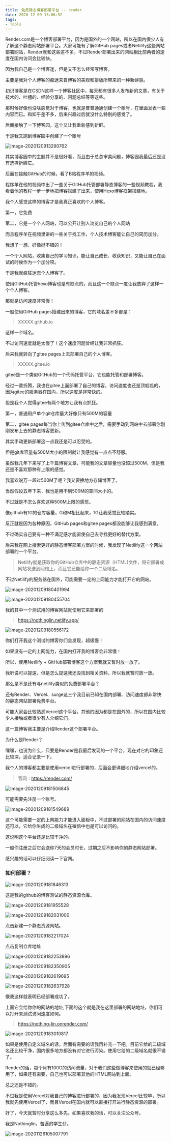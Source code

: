 ```yaml
---
title: 免费静态博客部署平台 -- render
date: 2020-12-09 13:06:52
tags:
- Tools
---
```


Render.com是一个博客部署平台，因为是国外的一个网站，所以在国内很少人有了解这个静态网站部署平台。大家可能有了解GitHub pages或者Netilify这些网站部署网站，Render就和这些差不多，不过Render部署出来的网站相比前两者的速度在国内访问会比较快。<!-- more -->

因为我自己是一个博客迷，但是又不怎么经常写博客。

主要是我对个人博客的痴迷来自博客的美观和排版所带来的一种新鲜感。

初识博客是在CSDN这样一个博客社区中，每天都有很多人发布新的文章，有关于技术的、吐槽的、经验分享的、问题总结等等这些。

那时候好像也没啥感觉对于博客，也就是普普通通创建一个账号，在里面发表一些内容而已。和知乎差不多，后来兴趣过后就没什么特别的感觉了。

后面接触了一下博客园，这个又让我重新感到新鲜。

于是我又跑到博客园中创建了一个账号



![image-2020120913290762](https://i.loli.net/2020/12/09/NCvkeL7f2uFmJgt.png)



其实博客园中的主题并不是很好看，而且由于总总审美问题，博客园我最后还是没有选择折腾它。

后面在接触GitHub的时候，看了B站程序羊的视频。

程序羊在他的视频中出了一些关于GitHub托管部署静态博客的一些视频教程，我看着他的教程一步一步地把博客搭建了出来，使用Hexo博客框架搭建地。

我个人感觉这样的博客才是我真正喜欢的个人博客。

第一，它免费

第二，它是一个个人网站，可以公开让别人浏览自己的个人网站

而且程序羊在视频里讲的一些关于找工作，个人技术博客能让自己的简历加分。

我想了一想，好像挺不错的！

一个个人网站，收集自己的学习知识，能让自己成长、收获知识，又能让自己在面试的时候作为一个加分项。

于是我就疯狂迷恋个人博客了。

使用GitHub托管hexo博客也是有缺点的，而且这一个缺点一度让我放弃了这样一个个人博客。

那就是访问速度非常慢！

一般使用GitHub pages搭建出来的博客，它的域名差不多都是：

> XXXXX.github.io

这样一个域名。

不过访问速度就是太慢了！这个速度问题曾经让我非常抓狂。

后来我就转向了gitee pages上去部署自己的个人博客。

> XXXXX.gitee.io

gitee是一个类似GitHub的一个代码托管平台，它也能托管和部署博客。

经过一番折腾，我也在gitee上面部署了自己的博客，访问速度也还是顶呱呱的，因为gitee的服务器在国内，所以速度是非常快的。

但是我个人觉得gitee有两个地方让我有点抓狂。

第一，普通用户单个git仓库最大好像只有500M的容量

第二，gitee pages每当你上传到gitee仓库中之后，需要手动到网站中去部署你刚刚发布上去的静态博客更新。

其实手动更新部署这一点我还是可以忍受的。

但是git库容量有500M大小的限制就让我感觉有一点点不舒服。

虽然我几年下来写了上千篇博客文章，可能我的文章容量也没超过500M，但是我还是不喜欢那种有上限的感觉。

我喜欢说万一超过500M了呢？我又要换地方存储博客了。

当然假设五年下来，我也是用不到500M的空间大小的。

不过就是不怎么喜欢这种500M上限的感觉。

像github有1G的仓库容量，G和M相比起来，1G让我感觉比较踏实。

反正就是因为各种原因，GitHub pages和gitee pages都没能够让我感到满意。

不过确实自己要有一种不满足感才能驱使自己去寻找更好的替代方案。

后来我在网上搜索更好的静态博客部署方案的时候，我发现了Netilify这一个网站部署的一个平台。

> Netilify就是获取你的GitHub仓库中的静态资源（HTML)文件，将它部署成网站发送到网络上，而且它还能给你一个二级域名。

不过Netilify的服务器在国外，可能需要一定的上网能力才能打开它的网站。



![image-20201209180401994](https://i.loli.net/2020/12/09/TCcXZ8L1eV6d2JA.png)



![image-20201209180455704](https://i.loli.net/2020/12/09/AxrblzZXioKWfkO.png)



我的其中一个测试用的博客网站就使用它来部署的

> https://nothinglin.netlify.app/



![image-20201209180556172](https://i.loli.net/2020/12/09/B4OJKXwIUe1kt56.png)



你们打开我这个测试的博客你们会发现，超级慢！

如果没有一定的上网能力，在国内打开我的博客会非常慢！

所以，使用Netilify + GitHub部署博客这个方案我就又暂时放一放了。

我听说可以提速，但是怎么提速我还没找到相关资料，所以我就暂时放一放。

那么是不是还有与netilify类似的免费部署平台？

还有Render、Vercel、surge这三个我目前已知在国内部署、访问速度都非常快的静态网站部署免费平台。

可能大家会比较熟悉Vercel这个平台，其他的因为都是在国外的，所以在国内比较少人接触或者很少有人介绍它们。

这一篇博客我主要是介绍Render这个部署平台。

为什么是Render？

嘿嘿，也没为什么，只要是Render是我最后发现的一个平台，现在对它的印象还比较深，适合记录一下。

我个人的博客都主要是使用vercel进行部署的，后面会更详细地介绍vercel的。

> 官网：https://render.com/



![image-20201209181506845](https://i.loli.net/2020/12/09/OVAilqEFD3ndom5.png)



可能需要先注册一个账号。



![image-20201209181549689](https://i.loli.net/2020/12/09/tiXV8TdrP1mWLwG.png)



这个可能需要一定的上网能力才能进入面板中，不过部署的网站在国内的访问速度还可以，它给你生成的二级域名在微信中也是可以访问的。

这说明这个平台还是比较干净的。

一般你注册之后它会送你7天的会员时长，过期之后不影响你的静态网站部署。

感兴趣的话可以仔细阅读一下官网。

### 如何部署？



![image-20201209181846313](https://i.loli.net/2020/12/09/mfuKJE8kSxhqHWl.png)



这是我的github的博客测试的静态资源仓库。



![image-20201209181955528](https://i.loli.net/2020/12/09/V3TfZQhm5udg2FI.png)



![image-20201209182031000](https://i.loli.net/2020/12/09/sHe4ORGaN563tPT.png)



点击新建一个静态资源网站。



![image-20201209182217024](https://i.loli.net/2020/12/09/lHvRsWfJeyhS8Uo.png)



点击复制仓库地址



![image-20201209182253896](https://i.loli.net/2020/12/09/h3t6IHJl5BvWbQo.png)



![image-20201209182350905](https://i.loli.net/2020/12/09/zxckHIYj8pyJnW1.png)



![image-20201209182619695](https://i.loli.net/2020/12/09/TlmaAy6cqDfpgRH.png)



![image-20201209182637928](https://i.loli.net/2020/12/09/G8SlIbKf9wjWYQk.png)



像我这样就表明已经部署成功了。

上面它会给你你的网站的地址,下面的这个就是我在这里部署的网站地址，你们可以打开来测试访问速度如何。

> https://nothing-lin.onrender.com/



![image-20201209183010817](https://i.loli.net/2020/12/09/HUQ8EnNxVPISG57.png)



如果是使用自定义域名的话，后面有需要的话我再补充一下吧。目前它给的二级域名还比较干净，国内很多地方都没有对它进行污染。使用它给的二级域名就很不错了。

Render的话，每个月有100G的访问流量，对于我们这些做博客来使用的就已经够用了，如果还有需要，自己也可以部署其他的HTML网站到上面。

总之还是不错的。

不过我是使用Vercel对我自己的博客进行部署的，因为我发现Vercel比较早，所以我就先使用Vercel了，而且Vercel在国内就可以直接打开进行静态资源的部署。

好了，今天就暂时分享这么多先。如果喜欢我的话，可以关注公众号。

我是Nothinglin，苦逼的学生仔。

![image-20201126105007791](https://NothingLin.coding.net/p/picture/d/picture/git/raw/master/2020/11/26/20201126105010.png)